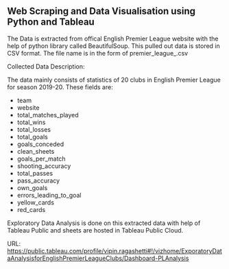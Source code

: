 ## Web Scraping and Data Visualisation using Python and Tableau

The Data is extracted from offical English Premier League website with the help of python library called BeautifulSoup. This pulled out data is stored in CSV format. The file name is in the form of premier_league_<timestamp>.csv


Collected Data Description: 

The data mainly consists of statistics of 20 clubs in English Premier League for season 2019-20. These fields are:
- team
- website
- total_matches_played
- total_wins
- total_losses
- total_goals
- goals_conceded
- clean_sheets
- goals_per_match
- shooting_accuracy
- total_passes
- pass_accuracy
- own_goals
- errors_leading_to_goal
- yellow_cards
- red_cards

Exploratory Data Analysis is done on this extracted data with help of Tableau Public and sheets are hosted in Tableau Public Cloud.

URL: https://public.tableau.com/profile/vipin.ragashetti#!/vizhome/ExporatoryDataAnalysisforEnglishPremierLeagueClubs/Dashboard-PLAnalysis
